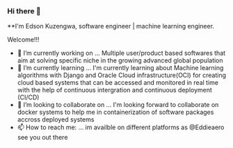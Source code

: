 ### Hi there 👋


**I'm Edson Kuzengwa, software engineer | machine learning engineer.

Welcome!!!

- 🔭 I’m currently working on ...
  Multiple user/product based softwares that aim at solving specific niche in the growing advanced global population
- 🌱 I’m currently learning ...
  I'm currently learning about Machine learning algorithms with Django and Oracle Cloud infrastructure(OCI) for creating cloud based systems that can be accessed and monitored in real time with the help of continuous intergration and continuous deployment (CI/CD) 
- 👯 I’m looking to collaborate on ...
  I'm looking forward to collaborate on docker systems to help me in containerization of software packages accross deployed systems 
- 📫 How to reach me: ...
  im availble on different platforms as @Eddieaero see you out there

